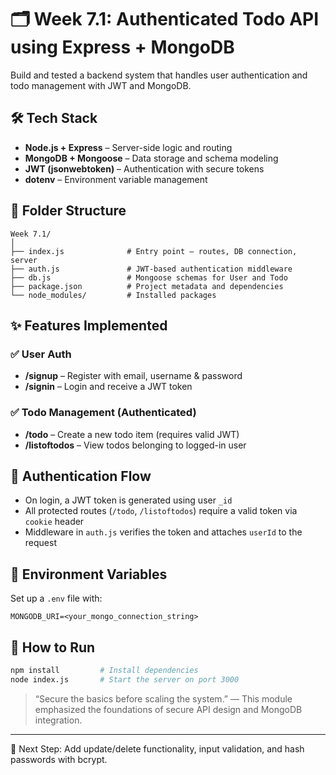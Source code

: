 # 🗂️ Week 7.1: Authenticated Todo API using Express + MongoDB

Build and tested a backend system that handles user authentication and todo management with JWT and MongoDB.

## 🛠️ Tech Stack
- **Node.js + Express** – Server-side logic and routing
- **MongoDB + Mongoose** – Data storage and schema modeling
- **JWT (jsonwebtoken)** – Authentication with secure tokens
- **dotenv** – Environment variable management

## 📁 Folder Structure
```
Week 7.1/
│
├── index.js              # Entry point – routes, DB connection, server
├── auth.js               # JWT-based authentication middleware
├── db.js                 # Mongoose schemas for User and Todo
├── package.json          # Project metadata and dependencies
└── node_modules/         # Installed packages
```

## ✨ Features Implemented

### ✅ User Auth
- **/signup** – Register with email, username & password
- **/signin** – Login and receive a JWT token

### ✅ Todo Management (Authenticated)
- **/todo** – Create a new todo item (requires valid JWT)
- **/listoftodos** – View todos belonging to logged-in user

## 🔐 Authentication Flow
- On login, a JWT token is generated using user `_id`
- All protected routes (`/todo`, `/listoftodos`) require a valid token via `cookie` header
- Middleware in `auth.js` verifies the token and attaches `userId` to the request

## 📌 Environment Variables
Set up a `.env` file with:
```env
MONGODB_URI=<your_mongo_connection_string>
```

## 🚀 How to Run
```bash
npm install         # Install dependencies
node index.js       # Start the server on port 3000
```

> “Secure the basics before scaling the system.” — This module emphasized the foundations of secure API design and MongoDB integration.

---

🧠 Next Step: Add update/delete functionality, input validation, and hash passwords with bcrypt.
